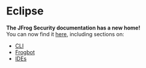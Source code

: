 # Eclipse

**The JFrog Security documentation has a new home!**\
You can now find it [here](https://jfrog.com/help/p/security-home), including sections on:

* [CLI](https://jfrog.com/help/r/jfrog-security-user-guide/developers/cli)
* [Frogbot](https://jfrog.com/help/r/jfrog-security-user-guide/developers/frogbot)
* [IDEs](https://jfrog.com/help/r/jfrog-security-user-guide/developers/ides)
